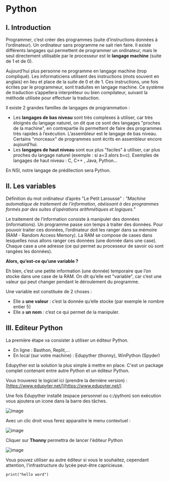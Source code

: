# Python

## I. Introduction

Programmer, c’est créer des programmes (suite d’instructions données à l’ordinateur). Un ordinateur sans programme ne sait rien faire. Il existe différents langages qui permettent de programmer un ordinateur, mais le seul directement utilisable par le processeur est le **langage machine** (suite de 1 et de 0). 

Aujourd’hui plus personne ne programme en langage machine (trop compliqué). Les informaticiens utilisent des instructions (mots souvent en anglais) en lieu et place de la suite de 0 et de 1. Ces instructions, une fois écrites par le programmeur, sont traduites en langage machine. Ce système de traduction s’appellera interpréteur ou bien compilateur, suivant la méthode utilisée pour effectuer la traduction.

Il existe 2 grandes familles de langages de programmation :

- Les **langages de bas niveau** sont très complexes à utiliser, car très éloignés du langage naturel, on dit que ce sont des langages "proches de la machine", en contrepartie ils permettent de faire des programmes très rapides à l’exécution. L’assembleur est le langage de bas niveau. Certains "morceaux" de programmes sont écrits en assembleur encore aujourd’hui.
- Les **langages de haut niveau** sont eux plus "faciles" à utiliser, car plus proches du langage naturel (exemple : si a=3 alors b=c). Exemples de langages de haut niveau : C, C++ , Java, Python...
  
En NSI, notre langage de prédilection sera Python.

## II. Les variables

Définition du mot ordinateur d’après "Le Petit Larousse" :
*"Machine automatique de traitement de l’information, obéissant à des programmes formés par des suites d’opérations arithmétiques et logiques."*

Le traitement de l’information consiste à manipuler des données (informations). Un programme passe son temps à traiter des données. 
Pour pouvoir traiter ces données, l’ordinateur doit les ranger dans sa mémoire (RAM - Random Access Memory). La RAM se compose de cases dans lesquelles nous allons ranger ces données (une donnée dans une case). Chaque case a une adresse (ce qui permet au processeur de savoir où sont rangées les données).

**Alors, qu’est-ce qu’une variable ?**

Eh bien, c’est une petite information (une donnée) temporaire que l’on stocke dans une case de la
RAM. On dit qu’elle est "variable", car c’est une valeur qui peut changer pendant le déroulement du
programme.

Une variable est constituée de 2 choses :

- Elle a __une valeur__ : c’est la donnée qu’elle stocke (par exemple le nombre entier 5)
- Elle a __un nom__ : c’est ce qui permet de la manipuler.



## III. Editeur Python

La première étape va consister à utiliser un éditeur Python.

- En ligne : Basthon, Replit,...
- En local (sur votre machine) : Edupyther (thonny), WinPython (Spyder)

Edupyther est la solution la plus simple à mettre en place. C'est un package complet contenant entre autre Python et un éditeur Python.

Vous trouverez le logiciel ici (prendre la dernière version) : [https://www.edupyter.net/](https://www.edupyter.net/)

Une fois Edupyther installé (espace personnel ou c:/python) son exécution vous ajoutera un icone dans la barre des tâches.

![image](https://github.com/To37oT/1nsi/assets/47528665/30ab3b42-939c-4fd3-b8a9-9c83bde346d9)

Avec un clic droit vous ferez apparaitre le menu contextuel :

![image](https://github.com/To37oT/1nsi/assets/47528665/ee5e37b2-15fc-4fca-a296-db50029ecc3e)

Cliquer sur **Thonny** permettra de lancer l'éditeur Python

![image](https://github.com/To37oT/1nsi/assets/47528665/8af897d9-732c-4d0b-9586-6176528b91ba)


Vous pouvez utiliser au autre éditeur si vous le souhaitez, cependant attention, l'infrastructure du lycée peut-être capricieuse.



```
print("hello word")
```
